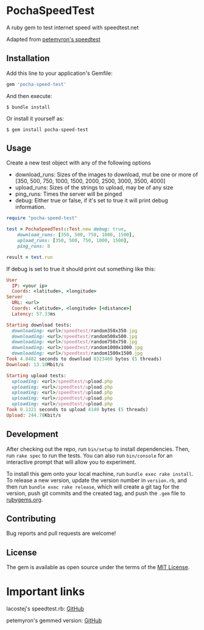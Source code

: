 # PochaSpeedTest

A ruby gem to test internet speed with speedtest.net

Adapted from [petemyron's speedtest](https://github.com/petemyron/speedtest/)

## Installation

Add this line to your application's Gemfile:

```ruby
gem 'pocha-speed-test'
```

And then execute:

    $ bundle install

Or install it yourself as:

	$ gem install pocha-speed-test

## Usage

Create a new test object with any of the following options
* download_runs: Sizes of the images to download, mut be one or more of [350, 500, 750, 1000, 1500, 2000, 2500, 3000, 3500, 4000]
* upload_runs: Sizes of the strings to upload, may be of any size
* ping_runs: Times the server will be pinged
* debug: Either true or false, if it's set to true it will print debug information.

```ruby
require "pocha-speed-test"

test = PochaSpeedTest::Test.new debug: true,
	download_runs: [350, 500, 750, 1000, 1500],
	upload_runs: [350, 500, 750, 1000, 1500],
	ping_runs: 8

result = test.run
```

If debug is set to true it should print out something like this:

```ruby
User
  IP: <your ip>
  Coords: <latitude>, <longitude>
Server
  URL: <url>
  Coords: <latitude>, <longitude> [<distance>]
  Latency: 57.33ms

Starting download tests:
  downloading: <url>/speedtest/random350x350.jpg
  downloading: <url>/speedtest/random500x500.jpg
  downloading: <url>/speedtest/random750x750.jpg
  downloading: <url>/speedtest/random1000x1000.jpg
  downloading: <url>/speedtest/random1500x1500.jpg
Took 4.8482 seconds to download 8323469 bytes (5 threads)
Download: 13.10Mbit/s

Starting upload tests:
  uploading: <url>/speedtest/upload.php
  uploading: <url>/speedtest/upload.php
  uploading: <url>/speedtest/upload.php
  uploading: <url>/speedtest/upload.php
  uploading: <url>/speedtest/upload.php
Took 0.1321 seconds to upload 4140 bytes (5 threads)
Upload: 244.78Kbit/s
```

## Development

After checking out the repo, run `bin/setup` to install dependencies. Then, run `rake spec` to run the tests. You can also run `bin/console` for an interactive prompt that will allow you to experiment.

To install this gem onto your local machine, run `bundle exec rake install`. To release a new version, update the version number in `version.rb`, and then run `bundle exec rake release`, which will create a git tag for the version, push git commits and the created tag, and push the `.gem` file to [rubygems.org](https://rubygems.org).

## Contributing

Bug reports and pull requests are welcome!

## License

The gem is available as open source under the terms of the [MIT License](https://opensource.org/licenses/MIT).

# Important links

lacostej's speedtest.rb: [GitHub](https://github.com/lacostej/speedtest.rb)

petemyron's gemmed version: [GitHub](https://github.com/petemyron/speedtest/)

